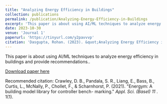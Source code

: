 ```yaml
---
title: "Analyzing Energy Efficiency in Buildings"
collection: publications
permalink: /publication/Analyzing-Energy-Efficiency-in-Buildings
excerpt: 'This paper is about using AI/ML techniques to analyze energy efficiency in buildings and provide recommendations.'
date: 2023-10-30
venue: 'Journal 1'
paperurl: 'https://tinyurl.com/y2pavvvp'
citation: 'Dasgupta, Rohan. (2023). &quot;Analyzing Energy Efficiency in Buildings&quot; <i>Journal 1</i>. 1(1).'
---
```

This paper is about using AI/ML techniques to analyze energy efficiency in buildings and provide recommendations..

[Download paper here](https://tinyurl.com/y2pavvvp)

Recommended citation: Crawley, D. B., Pandala, S. R., Liang, E., Bass, B., Curtis, L., McNally, P., Chollet, F., & Scharnhorst, P. (2021). "Energym: A building model library for controller bench-
marking." <i>Appl. Sci. (Basel) 11 </i>. 1(1).
